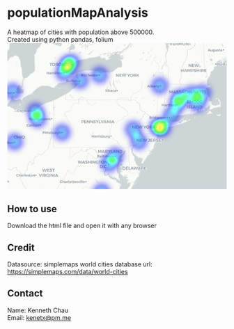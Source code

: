 # populationMapAnalysis
A heatmap of cities with population above 500000. 
<br>Created using python pandas, folium<br>
![NA east coast](./pictures/Screenshot%202023-06-03%20at%203.14.20%20PM.png)

## How to use
Download the html file and open it with any browser

## Credit
Datasource: simplemaps world cities database
url: https://simplemaps.com/data/world-cities

## Contact
Name: Kenneth Chau<br>
Email: kenetx@pm.me
